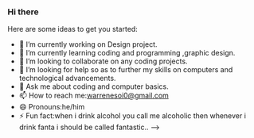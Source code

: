 ### Hi there

Here are some ideas to get you started:
- 🔭 I’m currently working on Design project.
- 🌱 I’m currently learning coding and programming ,graphic design.
- 👯 I’m looking to collaborate on any coding projects.
- 🤔 I’m looking for help so as to further my skills on computers and technological advancements.
- 💬 Ask me about coding and computer basics.  
- 📫 How to reach me:warrenesoi0@gmail.com
- 😄 Pronouns:he/him
- ⚡ Fun fact:when i drink alcohol you call me alcoholic then whenever i drink fanta i should be called fantastic..
-->
